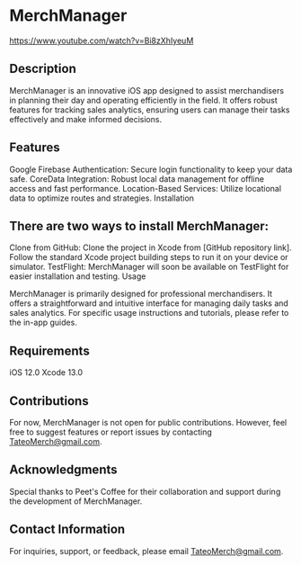 # MerchManager

https://www.youtube.com/watch?v=Bi8zXhIyeuM

## Description

MerchManager is an innovative iOS app designed to assist merchandisers in planning their day and operating efficiently in the field. It offers robust features for tracking sales analytics, ensuring users can manage their tasks effectively and make informed decisions.

## Features

Google Firebase Authentication: Secure login functionality to keep your data safe.
CoreData Integration: Robust local data management for offline access and fast performance.
Location-Based Services: Utilize locational data to optimize routes and strategies.
Installation

## There are two ways to install MerchManager:

Clone from GitHub:
Clone the project in Xcode from [GitHub repository link].
Follow the standard Xcode project building steps to run it on your device or simulator.
TestFlight:
MerchManager will soon be available on TestFlight for easier installation and testing.
Usage

MerchManager is primarily designed for professional merchandisers. It offers a straightforward and intuitive interface for managing daily tasks and sales analytics. For specific usage instructions and tutorials, please refer to the in-app guides.

## Requirements

iOS 12.0
Xcode 13.0

## Contributions

For now, MerchManager is not open for public contributions. However, feel free to suggest features or report issues by contacting TateoMerch@gmail.com.

## Acknowledgments

Special thanks to Peet's Coffee for their collaboration and support during the development of MerchManager.

## Contact Information

For inquiries, support, or feedback, please email TateoMerch@gmail.com.


